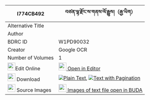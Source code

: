 |I774CB492|བཙན་ལྷ་རྫོང་ས་གནས་ལོ་རྒྱུས།（རྒྱ་ཡིག） 
| --- | --- 
|Alternative Title |
|Author | 
|BDRC ID | W1PD90032
|Creator | Google OCR
|Number of Volumes| 1
|<img width="25" src="https://img.icons8.com/color/25/000000/edit-property.png">Edit Online| [<img width="25" src="https://avatars.githubusercontent.com/u/45091458?s=200&v=4"> Open in Editor](http://editor.openpecha.org/I774CB492)
|<img width="25" src="https://img.icons8.com/fluent/48/000000/download-2.png"/>  Download | [![](https://img.icons8.com/color/20/000000/txt.png)Plain Text](https://github.com/Openpecha/I774CB492/releases/download/v1/tsenlha_dzong_sane_logyu_gyayi_plain_I774CB492.zip), [![](https://img.icons8.com/color/20/000000/txt.png)Text with Pagination](https://github.com/Openpecha/I774CB492/releases/download/v1/tsenlha_dzong_sane_logyu_gyayi_pages_I774CB492.zip)
|<img width="25" src="https://img.icons8.com/plasticine/100/000000/pictures-folder.png"/>  Source Images | [<img width="25" src="https://library.bdrc.io/icons/BUDA-small.svg"> Images of text file open in BUDA](https://library.bdrc.io/show/bdr:W1PD90032)